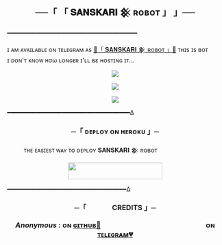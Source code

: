<h2 align="center">
    ──「 「 𝐒𝐀𝐍𝐒𝐊𝐀𝐑𝐈 𒆜 ʀᴏʙᴏᴛ  」 」──
</h2>








━━━━━━━━━━━━━━━━━━━━━━━━━━━━━━━━━━━━



<p align="center">


     
ɪ ᴀᴍ ᴀᴠᴀɪʟᴀʙʟᴇ ᴏɴ ᴛᴇʟᴇɢʀᴀᴍ ᴀs [💞「 𝐒𝐀𝐍𝐒𝐊𝐀𝐑𝐈 𒆜 ʀᴏʙᴏᴛ 」💞](https://t.me/@SANSKARI_CHATTERBOX)
ᴛʜɪs ɪs ʙᴏᴛ <br> ɪ ᴅᴏɴ'ᴛ ᴋɴᴏᴡ нσω ʟᴏɴɢᴇʀ ɪ'ʟʟ вε ʜᴏsᴛɪɴɢ ɪᴛ...



    
    


<p align="center">
<a href="https://telegram.me/SANSKARI_CHATTERBOX"><img src="https://img.shields.io/badge/-Support%20Group-black.svg?style=for-the-badge&logo=Telegram"></a>
</p>


<p align="center">
<a href="https://telegram.me/Sanskari"><img src="https://img.shields.io/badge/%20Iron_Men-black.svg?style=for-the-badge&logo=Telegram"></a>
</p>


<p align="center">
<a href="https://telegram.me/DORAMONX"><img src="https://img.shields.io/badge/%20Sankari-black.svg?style=for-the-badge&logo=Telegram"></a>
</p>

━━━━━━━━━━━━━━━━━━━━━━━━━━━━━━━━━━∆

<h3 align="center">
    ─「 ᴅᴇᴩʟᴏʏ ᴏɴ ʜᴇʀᴏᴋᴜ 」─
</h3>

ㅤㅤㅤᴛʜᴇ ᴇᴀsɪᴇsᴛ ᴡᴀʏ ᴛᴏ ᴅᴇᴘʟᴏʏ  𝐒𝐀𝐍𝐒𝐊𝐀𝐑𝐈 𒆜 ʀᴏʙᴏᴛ  

<p align="center"><a href="https://heroku.com/deploy?template=https://github.com/devil3420/SanskariManagement"> <img src="https://img.shields.io/badge/Deploy%20To%20Heroku-black?style=for-the-badge&logo=heroku" width="220" height="38.45"/></a></p>


 ━━━━━━━━━━━━━━━━━━━━━━━━━━━━━━━━━∆
 
 
<h3 align="center">
    ─「ㅤㅤㅤㅤCREDITS 」─


 *Anonymous* :  ᴏɴ [ɢɪᴛʜᴜʙ💞](https://github.com/devil3420)ㅤㅤㅤㅤㅤㅤㅤㅤㅤㅤㅤㅤㅤㅤㅤㅤ  ᴏɴ [ᴛᴇʟᴇɢʀᴀᴍ💔](https://telegram.me/DORAMONX)
